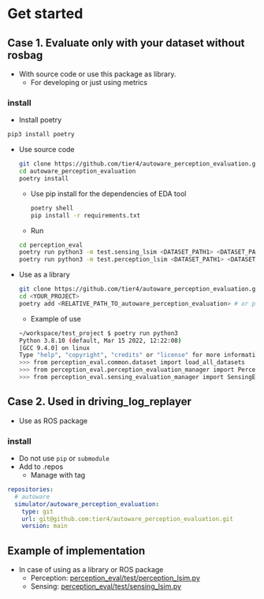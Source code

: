 # Get started

## Case 1. Evaluate only with your dataset without rosbag

- With source code or use this package as library.
  - For developing or just using metrics

### install

- Install poetry

```bash
pip3 install poetry
```

- Use source code

  ```bash
  git clone https://github.com/tier4/autoware_perception_evaluation.git
  cd autoware_perception_evaluation
  poetry install
  ```

  - Use pip install for the dependencies of EDA tool

    ```bash
    poetry shell
    pip install -r requirements.txt
    ```

  - Run

  ```bash
  cd perception_eval
  poetry run python3 -m test.sensing_lsim <DATASET_PATH1> <DATASET_PATH2> ...
  poetry run python3 -m test.perception_lsim <DATASET_PATH1> <DATASET_PATH2> ...
  ```

- Use as a library

  ```bash
  git clone https://github.com/tier4/autoware_perception_evaluation.git
  cd <YOUR_PROJECT>
  poetry add <RELATIVE_PATH_TO_autoware_perception_evaluation> # or pip install -e <RELATIVE_PATH_TO_autoware_perception_evaluation>
  ```

  - Example of use

  ```bash
  ~/workspace/test_project $ poetry run python3
  Python 3.8.10 (default, Mar 15 2022, 12:22:08)
  [GCC 9.4.0] on linux
  Type "help", "copyright", "credits" or "license" for more information.
  >>> from perception_eval.common.dataset import load_all_datasets
  >>> from perception_eval.perception_evaluation_manager import PerceptionEvaluationManager
  >>> from perception_eval.sensing_evaluation_manager import SensingEvaluationManager
  ```

## Case 2. Used in driving_log_replayer

- Use as ROS package

### install

- Do not use `pip` or `submodule`
- Add to .repos
  - Manage with tag

```yaml
repositories:
  # autoware
  simulator/autoware_perception_evaluation:
    type: git
    url: git@github.com:tier4/autoware_perception_evaluation.git
    version: main
```

## Example of implementation

- In case of using as a library or ROS package
  - Perception: [perception_eval/test/perception_lsim.py](../../perception_eval/test/perception_lsim.py)
  - Sensing: [perception_eval/test/sensing_lsim.py](../../perception_eval/test/sensing_lsim.py)
